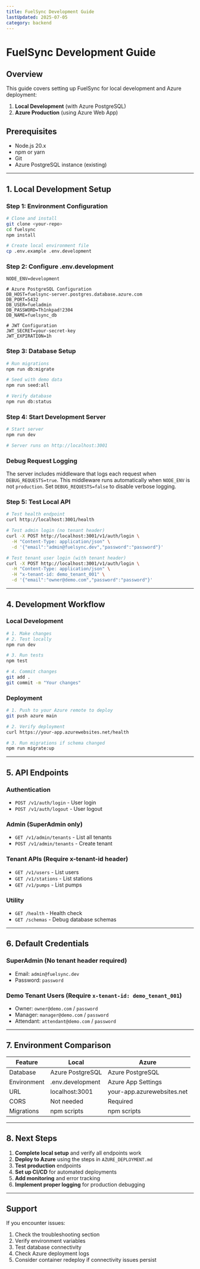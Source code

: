 ```yaml
---
title: FuelSync Development Guide
lastUpdated: 2025-07-05
category: backend
---
```


# FuelSync Development Guide

## Overview
This guide covers setting up FuelSync for local development and Azure deployment:
1. **Local Development** (with Azure PostgreSQL)
2. **Azure Production** (using Azure Web App)

## Prerequisites
- Node.js 20.x
- npm or yarn
- Git
- Azure PostgreSQL instance (existing)

---

## 1. Local Development Setup

### Step 1: Environment Configuration
```bash
# Clone and install
git clone <your-repo>
cd fuelsync
npm install

# Create local environment file
cp .env.example .env.development
```

### Step 2: Configure .env.development
```env
NODE_ENV=development

# Azure PostgreSQL Configuration
DB_HOST=fuelsync-server.postgres.database.azure.com
DB_PORT=5432
DB_USER=fueladmin
DB_PASSWORD=Th1nkpad!2304
DB_NAME=fuelsync_db

# JWT Configuration
JWT_SECRET=your-secret-key
JWT_EXPIRATION=1h
```

### Step 3: Database Setup
```bash
# Run migrations
npm run db:migrate

# Seed with demo data
npm run seed:all

# Verify database
npm run db:status
```

### Step 4: Start Development Server
```bash
# Start server
npm run dev

# Server runs on http://localhost:3001
```

### Debug Request Logging

The server includes middleware that logs each request when `DEBUG_REQUESTS=true`.
This middleware runs automatically when `NODE_ENV` is not `production`.
Set `DEBUG_REQUESTS=false` to disable verbose logging.

### Step 5: Test Local API
```bash
# Test health endpoint
curl http://localhost:3001/health

# Test admin login (no tenant header)
curl -X POST http://localhost:3001/v1/auth/login \
  -H "Content-Type: application/json" \
  -d '{"email":"admin@fuelsync.dev","password":"password"}'

# Test tenant user login (with tenant header)
curl -X POST http://localhost:3001/v1/auth/login \
  -H "Content-Type: application/json" \
  -H "x-tenant-id: demo_tenant_001" \
  -d '{"email":"owner@demo.com","password":"password"}'
```

---

## 4. Development Workflow

### Local Development
```bash
# 1. Make changes
# 2. Test locally
npm run dev

# 3. Run tests
npm test

# 4. Commit changes
git add .
git commit -m "Your changes"
```

### Deployment
```bash
# 1. Push to your Azure remote to deploy
git push azure main

# 2. Verify deployment
curl https://your-app.azurewebsites.net/health

# 3. Run migrations if schema changed
npm run migrate:up
```

---

## 5. API Endpoints

### Authentication
- `POST /v1/auth/login` - User login
- `POST /v1/auth/logout` - User logout

### Admin (SuperAdmin only)
- `GET /v1/admin/tenants` - List all tenants
- `POST /v1/admin/tenants` - Create tenant

### Tenant APIs (Require x-tenant-id header)
- `GET /v1/users` - List users
- `GET /v1/stations` - List stations
- `GET /v1/pumps` - List pumps

### Utility
- `GET /health` - Health check
- `GET /schemas` - Debug database schemas

---

## 6. Default Credentials

### SuperAdmin (No tenant header required)
- Email: `admin@fuelsync.dev`
- Password: `password`

### Demo Tenant Users (Require `x-tenant-id: demo_tenant_001`)
- Owner: `owner@demo.com` / `password`
- Manager: `manager@demo.com` / `password`
- Attendant: `attendant@demo.com` / `password`

---

## 7. Environment Comparison

| Feature | Local | Azure |
|---------|-------|-------|
| Database | Azure PostgreSQL | Azure PostgreSQL |
| Environment | .env.development | Azure App Settings |
| URL | localhost:3001 | your-app.azurewebsites.net |
| CORS | Not needed | Required |
| Migrations | npm scripts | npm scripts |

---

## 8. Next Steps

1. **Complete local setup** and verify all endpoints work
2. **Deploy to Azure** using the steps in `AZURE_DEPLOYMENT.md`
3. **Test production** endpoints
4. **Set up CI/CD** for automated deployments
5. **Add monitoring** and error tracking
6. **Implement proper logging** for production debugging

---

## Support

If you encounter issues:
1. Check the troubleshooting section
2. Verify environment variables
3. Test database connectivity
4. Check Azure deployment logs
5. Consider container redeploy if connectivity issues persist
